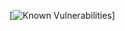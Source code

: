 [![Known Vulnerabilities](https://snyk.io/test/github/Luisgustavom1/tdd-clean-architecture-solid/badge.svg)]